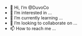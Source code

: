 - 👋 Hi, I’m @DuvoCo
- 👀 I’m interested in ...
- 🌱 I’m currently learning ...
- 💞️ I’m looking to collaborate on ...
- 📫 How to reach me ...

<!---
DuvoCo/DuvoCo is a ✨ special ✨ repository because its `README.md` (this file) appears on your GitHub profile.
You can click the Preview link to take a look at your changes.
--->
